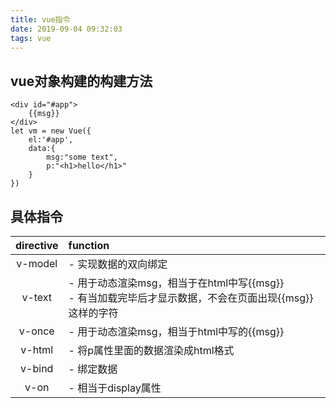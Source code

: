 ```yaml
---
title: vue指令
date: 2019-09-04 09:32:03
tags: vue
---
```

## vue对象构建的构建方法
```
<div id="#app">
    {{msg}}
</div>
let vm = new Vue({
    el:'#app',
    data:{
        msg:"some text",
        p:"<h1>hello</h1>"
    }
})
```

## **具体指令**  

| directive | function                                                                                                   |
| :-:       | :-                                                                                                         |
| v-model   | - 实现数据的双向绑定                                                                                         |
| v-text    | - 用于动态渲染msg，相当于在html中写{{msg}}<br> - 有当加载完毕后才显示数据，不会在页面出现{{msg}}这样的字符 |
| v-once | - 用于动态渲染msg，相当于html中写的{{msg}}   |
| v-html | - 将p属性里面的数据渲染成html格式            |
| v-bind | - 绑定数据                                   |
| v-on   | - 相当于display属性                          |

